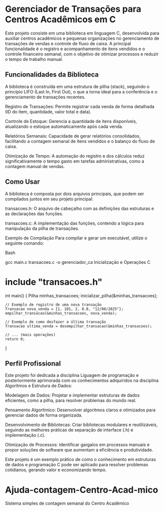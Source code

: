 # Gerenciador de Transações para Centros Acadêmicos em C
Este projeto consiste em uma biblioteca em linguagem C, desenvolvida para auxiliar centros acadêmicos e pequenas organizações no gerenciamento de transações de vendas e controle de fluxo de caixa. A principal funcionalidade é o registro e acompanhamento de itens vendidos e o controle financeiro semanal, com o objetivo de otimizar processos e reduzir o tempo de trabalho manual.

## Funcionalidades da Biblioteca
A biblioteca é construída em uma estrutura de pilha (stack), seguindo o princípio LIFO (Last In, First Out), o que a torna ideal para a conferência e o gerenciamento de transações recentes.

Registro de Transações: Permite registrar cada venda de forma detalhada (ID do item, quantidade, valor total e data).

Controle de Estoque: Gerencia a quantidade de itens disponíveis, atualizando o estoque automaticamente após cada venda.

Relatórios Semanais: Capacidade de gerar relatórios consolidados, facilitando a contagem semanal de itens vendidos e o balanço do fluxo de caixa.

Otimização de Tempo: A automação do registro e dos cálculos reduz significativamente o tempo gasto em tarefas administrativas, como a contagem manual de vendas.

## Como Usar
A biblioteca é composta por dois arquivos principais, que podem ser compilados juntos em seu projeto principal:

transacoes.h: O arquivo de cabeçalho com as definições das estruturas e as declarações das funções.

transacoes.c: A implementação das funções, contendo a lógica para manipulação da pilha de transações.

Exemplo de Compilação
Para compilar e gerar um executável, utilize o seguinte comando:

Bash

gcc main.c transacoes.c -o gerenciador_ca
Inicialização e Operações
C

# include "transacoes.h"

int main() {
    Pilha minhas_transacoes;
    inicializar_pilha(&minhas_transacoes);

    // Exemplo de registro de uma nova transação
    Transacao nova_venda = {1, 101, 2, 8.0, "12/08/2025"};
    empilhar_transacao(&minhas_transacoes, nova_venda);

    // Exemplo de como desfazer a última transação
    Transacao ultima_venda = desempilhar_transacao(&minhas_transacoes);

    // ... (mais operações)
    return 0;
}
## Perfil Profissional
Este projeto foi dedicada a disciplina Liguagem de programação e posteriormente aprimorada com os conhecimentos adiquiridos na disciplina Algoritmos e Estrutura de Dados:

Modelagem de Dados: Projetar e implementar estruturas de dados eficientes, como a pilha, para resolver problemas do mundo real.

Pensamento Algorítmico: Desenvolver algoritmos claros e otimizados para gerenciar dados de forma organizada.

Desenvolvimento de Bibliotecas: Criar bibliotecas modulares e reutilizáveis, seguindo as melhores práticas de separação de interface (.h) e implementação (.c).

Otimização de Processos: Identificar gargalos em processos manuais e propor soluções de software que aumentam a eficiência e produtividade.

Este projeto é um exemplo prático de como o conhecimento em estruturas de dados e programação C pode ser aplicado para resolver problemas cotidianos, gerando valor e economizando tempo.

# Ajuda-contagem-Centro-Acad-mico
Sistema simples de contagem semanal do Centro Acadêmico
